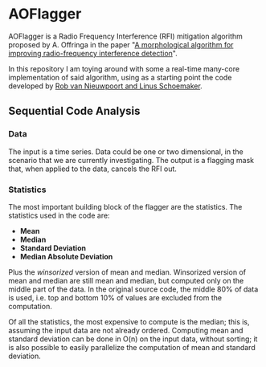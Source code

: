# AOFlagger

AOFlagger is a Radio Frequency Interference (RFI) mitigation algorithm proposed by A. Offringa in the paper "[A morphological algorithm for improving radio-frequency interference detection](https://www.aanda.org/index.php?option=com_article&amp;access=doi&amp;doi=10.1051/0004-6361/201118497&amp;Itemid=129)".

In this repository I am toying around with some a real-time many-core implementation of said algorithm, using as a starting point the code developed by [Rob van Nieuwpoort and Linus Schoemaker](https://arxiv.org/pdf/1701.08197v1.pdf).

## Sequential Code Analysis

### Data

The input is a time series.
Data could be one or two dimensional, in the scenario that we are currently investigating.
The output is a flagging mask that, when applied to the data, cancels the RFI out.

### Statistics

The most important building block of the flagger are the statistics.
The statistics used in the code are:
- **Mean**
- **Median**
- **Standard Deviation**
- **Median Absolute Deviation**

Plus the *winsorized* version of mean and median.
Winsorized version of mean and median are still mean and median, but computed only on the middle part of the data.
In the original source code, the middle 80% of data is used, i.e. top and bottom 10% of values are excluded from the computation.

Of all the statistics, the most expensive to compute is the median; this is, assuming the input data are not already ordered.
Computing mean and standard deviation can be done in O(n) on the input data, without sorting; it is also possible to easily parallelize the computation of mean and standard deviation.